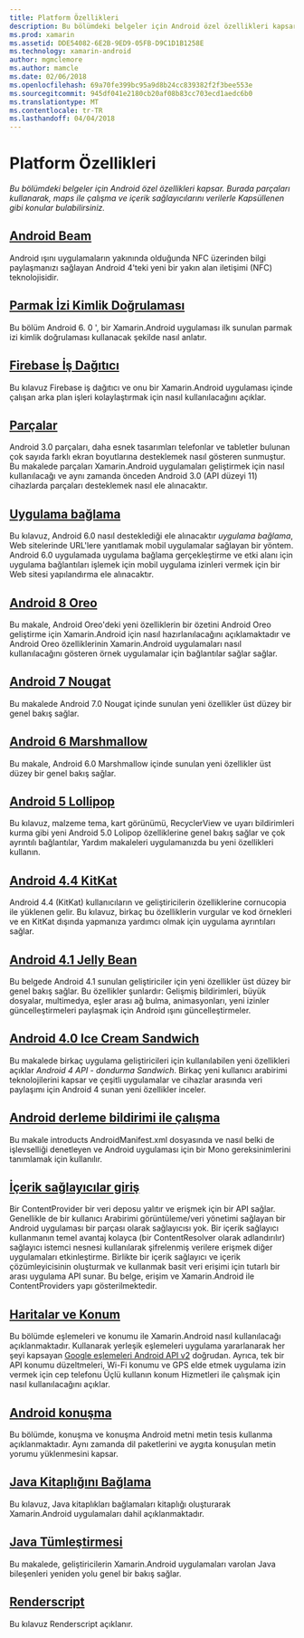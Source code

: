 ```yaml
---
title: Platform Özellikleri
description: Bu bölümdeki belgeler için Android özel özellikleri kapsar. Burada parçaları kullanarak, maps ile çalışma ve içerik sağlayıcılarını verilerle Kapsüllenen gibi konular bulabilirsiniz.
ms.prod: xamarin
ms.assetid: DDE54082-6E2B-9ED9-05FB-D9C1D1B1258E
ms.technology: xamarin-android
author: mgmclemore
ms.author: mamcle
ms.date: 02/06/2018
ms.openlocfilehash: 69a70fe399bc95a9d8b24cc839382f2f3bee553e
ms.sourcegitcommit: 945df041e2180cb20af08b83cc703ecd1aedc6b0
ms.translationtype: MT
ms.contentlocale: tr-TR
ms.lasthandoff: 04/04/2018
---
```

# <a name="platform-features"></a>Platform Özellikleri

_Bu bölümdeki belgeler için Android özel özellikleri kapsar. Burada parçaları kullanarak, maps ile çalışma ve içerik sağlayıcılarını verilerle Kapsüllenen gibi konular bulabilirsiniz._

## <a name="android-beamandroidplatformandroid-beammd"></a>[Android Beam](~/android/platform/android-beam.md)

Android ışını uygulamaların yakınında olduğunda NFC üzerinden bilgi paylaşmanızı sağlayan Android 4'teki yeni bir yakın alan iletişimi (NFC) teknolojisidir.

## <a name="fingerprint-authenticationandroidplatformfingerprint-authenticationindexmd"></a>[Parmak İzi Kimlik Doğrulaması](~/android/platform/fingerprint-authentication/index.md)

Bu bölüm Android 6. 0 ', bir Xamarin.Android uygulaması ilk sunulan parmak izi kimlik doğrulaması kullanacak şekilde nasıl anlatır.


## <a name="firebase-job-dispatcherandroidplatformfirebase-job-dispatchermd"></a>[Firebase İş Dağıtıcı](~/android/platform/firebase-job-dispatcher.md)

Bu kılavuz Firebase iş dağıtıcı ve onu bir Xamarin.Android uygulaması içinde çalışan arka plan işleri kolaylaştırmak için nasıl kullanılacağını açıklar.



##  <a name="fragmentsandroidplatformfragmentsindexmd"></a>[Parçalar](~/android/platform/fragments/index.md)

Android 3.0 parçaları, daha esnek tasarımları telefonlar ve tabletler bulunan çok sayıda farklı ekran boyutlarına desteklemek nasıl gösteren sunmuştur. Bu makalede parçaları Xamarin.Android uygulamaları geliştirmek için nasıl kullanılacağı ve aynı zamanda önceden Android 3.0 (API düzeyi 11) cihazlarda parçaları desteklemek nasıl ele alınacaktır. 



## <a name="app-linkingandroidplatformapp-linkingmd"></a>[Uygulama bağlama](~/android/platform/app-linking.md)

Bu kılavuz, Android 6.0 nasıl desteklediği ele alınacaktır _uygulama bağlama_, Web sitelerinde URL'lere yanıtlamak mobil uygulamalar sağlayan bir yöntem. Android 6.0 uygulamada uygulama bağlama gerçekleştirme ve etki alanı için uygulama bağlantıları işlemek için mobil uygulama izinleri vermek için bir Web sitesi yapılandırma ele alınacaktır.



##  <a name="android-8-oreoandroidplatformoreomd"></a>[Android 8 Oreo](~/android/platform/oreo.md)

Bu makale, Android Oreo'deki yeni özelliklerin bir özetini Android Oreo geliştirme için Xamarin.Android için nasıl hazırlanılacağını açıklamaktadır ve Android Oreo özelliklerinin Xamarin.Android uygulamaları nasıl kullanılacağını gösteren örnek uygulamalar için bağlantılar sağlar sağlar.



##  <a name="android-7-nougatandroidplatformnougatmd"></a>[Android 7 Nougat](~/android/platform/nougat.md)

Bu makalede Android 7.0 Nougat içinde sunulan yeni özellikler üst düzey bir genel bakış sağlar.




##  <a name="android-6-marshmallowandroidplatformmarshmallowmd"></a>[Android 6 Marshmallow](~/android/platform/marshmallow.md)

Bu makale, Android 6.0 Marshmallow içinde sunulan yeni özellikler üst düzey bir genel bakış sağlar.




##  <a name="android-5-lollipopandroidplatformlollipopmd"></a>[Android 5 Lollipop](~/android/platform/lollipop.md)

Bu kılavuz, malzeme tema, kart görünümü, RecyclerView ve uyarı bildirimleri kurma gibi yeni Android 5.0 Lolipop özelliklerine genel bakış sağlar ve çok ayrıntılı bağlantılar, Yardım makaleleri uygulamanızda bu yeni özellikleri kullanın. 



##  <a name="android-44-kitkatandroidplatformkitkatmd"></a>[Android 4.4 KitKat](~/android/platform/kitkat.md)

Android 4.4 (KitKat) kullanıcıların ve geliştiricilerin özelliklerine cornucopia ile yüklenen gelir. Bu kılavuz, birkaç bu özelliklerin vurgular ve kod örnekleri ve en KitKat dışında yapmanıza yardımcı olmak için uygulama ayrıntıları sağlar. 




##  <a name="android-41-jelly-beanandroidplatformjelly-beanmd"></a>[Android 4.1 Jelly Bean](~/android/platform/jelly-bean.md)

Bu belgede Android 4.1 sunulan geliştiriciler için yeni özellikler üst düzey bir genel bakış sağlar. Bu özellikler şunlardır: Gelişmiş bildirimleri, büyük dosyalar, multimedya, eşler arası ağ bulma, animasyonları, yeni izinler güncelleştirmeleri paylaşmak için Android ışını güncelleştirmeler. 



##  <a name="android-40-ice-cream-sandwichandroidplatformice-cream-sandwichmd"></a>[Android 4.0 Ice Cream Sandwich](~/android/platform/ice-cream-sandwich.md)

Bu makalede birkaç uygulama geliştiricileri için kullanılabilen yeni özellikleri açıklar *Android 4 API - dondurma Sandwich*. Birkaç yeni kullanıcı arabirimi teknolojilerini kapsar ve çeşitli uygulamalar ve cihazlar arasında veri paylaşımı için Android 4 sunan yeni özellikler inceler. 


##  <a name="working-with-the-android-manifestandroid-manifestmd"></a>[Android derleme bildirimi ile çalışma](android-manifest.md)

Bu makale introducts AndroidManifest.xml dosyasında ve nasıl belki de işlevselliği denetleyen ve Android uygulaması için bir Mono gereksinimlerini tanımlamak için kullanılır.


##  <a name="introduction-to-content-providersandroidplatformcontent-providersindexmd"></a>[İçerik sağlayıcılar giriş](~/android/platform/content-providers/index.md)

Bir ContentProvider bir veri deposu yalıtır ve erişmek için bir API sağlar. Genellikle de bir kullanıcı Arabirimi görüntüleme/veri yönetimi sağlayan bir Android uygulaması bir parçası olarak sağlayıcısı yok. Bir içerik sağlayıcı kullanmanın temel avantaj kolayca (bir ContentResolver olarak adlandırılır) sağlayıcı istemci nesnesi kullanılarak şifrelenmiş verilere erişmek diğer uygulamaları etkinleştirme. Birlikte bir içerik sağlayıcı ve içerik çözümleyicisinin oluşturmak ve kullanmak basit veri erişimi için tutarlı bir arası uygulama API sunar. Bu belge, erişim ve Xamarin.Android ile ContentProviders yapı gösterilmektedir. 



##  <a name="maps-and-locationandroidplatformmaps-and-locationindexmd"></a>[Haritalar ve Konum](~/android/platform/maps-and-location/index.md)

Bu bölümde eşlemeleri ve konumu ile Xamarin.Android nasıl kullanılacağı açıklanmaktadır. Kullanarak yerleşik eşlemeleri uygulama yararlanarak her şeyi kapsayan [Google eşlemeleri Android API v2](https://developers.google.com/maps/documentation/android/) doğrudan. Ayrıca, tek bir API konumu düzeltmeleri, Wi-Fi konumu ve GPS elde etmek uygulama izin vermek için cep telefonu Üçlü kullanın konum Hizmetleri ile çalışmak için nasıl kullanılacağını açıklar. 



## <a name="android-speechandroidplatformspeechmd"></a>[Android konuşma](~/android/platform/speech.md)

Bu bölümde, konuşma ve konuşma Android metni metin tesis kullanma açıklanmaktadır. Aynı zamanda dil paketlerini ve aygıta konuşulan metin yorumu yüklenmesini kapsar. 


##  <a name="binding-a-java-librarybinding-java-libraryindexmd"></a>[Java Kitaplığını Bağlama](binding-java-library/index.md)

Bu kılavuz, Java kitaplıkları bağlamaları kitaplığı oluşturarak Xamarin.Android uygulamaları dahil açıklanmaktadır.

##  <a name="java-integrationjava-integrationindexmd"></a>[Java Tümleştirmesi](java-integration/index.md)

Bu makalede, geliştiricilerin Xamarin.Android uygulamaları varolan Java bileşenleri yeniden yolu genel bir bakış sağlar.

##  <a name="renderscriptrenderscriptmd"></a>[Renderscript](renderscript.md)

Bu kılavuz Renderscript açıklanır.